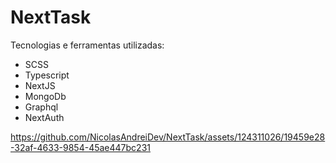 # NextTask

Tecnologias e ferramentas utilizadas:

- SCSS
- Typescript
- NextJS
- MongoDb
- Graphql
- NextAuth

https://github.com/NicolasAndreiDev/NextTask/assets/124311026/19459e28-32af-4633-9854-45ae447bc231

